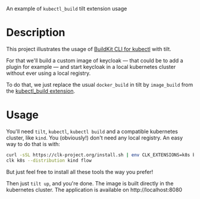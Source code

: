 An example of `kubectl_build` tilt extension usage

# Description

This project illustrates the usage of [BuildKit CLI for kubectl](https://github.com/vmware-tanzu/buildkit-cli-for-kubectl)
with tilt.

For that we'll build a custom image of keycloak — that could be to add a plugin for example — and
start keycloak in a local kubernetes cluster without ever using a local registry.

To do that, we just replace the usual `docker_build` in tilt by `image_build` from the
[kubectl_build extension](https://github.com/tilt-dev/tilt-extensions/tree/master/kubectl_build).

# Usage

You'll need `tilt`, `kubectl`, `kubectl build` and a compatible kubernetes cluster, like `kind`.
You (obviously!) don't need any local registry. An easy way to do that is with:

~~~bash
curl -sSL https://clk-project.org/install.sh | env CLK_EXTENSIONS=k8s bash
clk k8s --distribution kind flow
~~~

But just feel free to install all these tools the way you prefer!

Then just `tilt up`, and you're done. The image is built directly in the kubernetes
cluster. The application is available on http://localhost:8080
